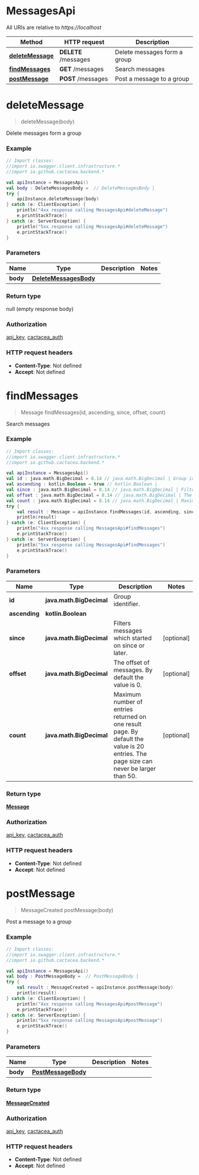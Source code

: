 # MessagesApi

All URIs are relative to *https://localhost*

Method | HTTP request | Description
------------- | ------------- | -------------
[**deleteMessage**](MessagesApi.md#deleteMessage) | **DELETE** /messages | Delete messages form a group
[**findMessages**](MessagesApi.md#findMessages) | **GET** /messages | Search messages
[**postMessage**](MessagesApi.md#postMessage) | **POST** /messages | Post a message to a group


<a name="deleteMessage"></a>
# **deleteMessage**
> deleteMessage(body)

Delete messages form a group

### Example
```kotlin
// Import classes:
//import io.swagger.client.infrastructure.*
//import io.github.cactacea.backend.*

val apiInstance = MessagesApi()
val body : DeleteMessagesBody =  // DeleteMessagesBody | 
try {
    apiInstance.deleteMessage(body)
} catch (e: ClientException) {
    println("4xx response calling MessagesApi#deleteMessage")
    e.printStackTrace()
} catch (e: ServerException) {
    println("5xx response calling MessagesApi#deleteMessage")
    e.printStackTrace()
}
```

### Parameters

Name | Type | Description  | Notes
------------- | ------------- | ------------- | -------------
 **body** | [**DeleteMessagesBody**](DeleteMessagesBody.md)|  |

### Return type

null (empty response body)

### Authorization

[api_key](../README.md#api_key), [cactacea_auth](../README.md#cactacea_auth)

### HTTP request headers

 - **Content-Type**: Not defined
 - **Accept**: Not defined

<a name="findMessages"></a>
# **findMessages**
> Message findMessages(id, ascending, since, offset, count)

Search messages

### Example
```kotlin
// Import classes:
//import io.swagger.client.infrastructure.*
//import io.github.cactacea.backend.*

val apiInstance = MessagesApi()
val id : java.math.BigDecimal = 8.14 // java.math.BigDecimal | Group identifier.
val ascending : kotlin.Boolean = true // kotlin.Boolean | 
val since : java.math.BigDecimal = 8.14 // java.math.BigDecimal | Filters messages which started on since or later.
val offset : java.math.BigDecimal = 8.14 // java.math.BigDecimal | The offset of messages. By default the value is 0.
val count : java.math.BigDecimal = 8.14 // java.math.BigDecimal | Maximum number of entries returned on one result page. By default the value is 20 entries. The page size can never be larger than 50.
try {
    val result : Message = apiInstance.findMessages(id, ascending, since, offset, count)
    println(result)
} catch (e: ClientException) {
    println("4xx response calling MessagesApi#findMessages")
    e.printStackTrace()
} catch (e: ServerException) {
    println("5xx response calling MessagesApi#findMessages")
    e.printStackTrace()
}
```

### Parameters

Name | Type | Description  | Notes
------------- | ------------- | ------------- | -------------
 **id** | **java.math.BigDecimal**| Group identifier. |
 **ascending** | **kotlin.Boolean**|  |
 **since** | **java.math.BigDecimal**| Filters messages which started on since or later. | [optional]
 **offset** | **java.math.BigDecimal**| The offset of messages. By default the value is 0. | [optional]
 **count** | **java.math.BigDecimal**| Maximum number of entries returned on one result page. By default the value is 20 entries. The page size can never be larger than 50. | [optional]

### Return type

[**Message**](Message.md)

### Authorization

[api_key](../README.md#api_key), [cactacea_auth](../README.md#cactacea_auth)

### HTTP request headers

 - **Content-Type**: Not defined
 - **Accept**: Not defined

<a name="postMessage"></a>
# **postMessage**
> MessageCreated postMessage(body)

Post a message to a group

### Example
```kotlin
// Import classes:
//import io.swagger.client.infrastructure.*
//import io.github.cactacea.backend.*

val apiInstance = MessagesApi()
val body : PostMessageBody =  // PostMessageBody | 
try {
    val result : MessageCreated = apiInstance.postMessage(body)
    println(result)
} catch (e: ClientException) {
    println("4xx response calling MessagesApi#postMessage")
    e.printStackTrace()
} catch (e: ServerException) {
    println("5xx response calling MessagesApi#postMessage")
    e.printStackTrace()
}
```

### Parameters

Name | Type | Description  | Notes
------------- | ------------- | ------------- | -------------
 **body** | [**PostMessageBody**](PostMessageBody.md)|  |

### Return type

[**MessageCreated**](MessageCreated.md)

### Authorization

[api_key](../README.md#api_key), [cactacea_auth](../README.md#cactacea_auth)

### HTTP request headers

 - **Content-Type**: Not defined
 - **Accept**: Not defined

